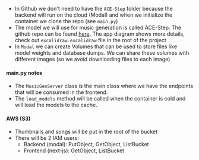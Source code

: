 - In Github we don't need to have the `ACE-Step` folder because the backend will run on the cloud (Modal) and when we initialize the container we clone the repo (see `main.py`)
- The model we will use for music generation is called ACE-Step. The github repo can be found [here](https://github.com/ace-step/ACE-Step). The app diagram shows more details, check out `excalidraw.excalidraw` file in the root of the project
- In `Modal` we can create Volumes that can be used to store files like model weights and database dumps. We can share these volumes with different images (so we avoid downloading files to each image)

#### main.py notes

- The `MusicGenServer` class is the main class where we have the endpoints that will be consumed in the frontend.
- The `load_models` method will be called when the container is cold and will load the models to the cache.

#### AWS (S3)

- Thumbnails and songs will be put in the root of the bucket
- There will be 2 IAM users:
  - Backend (modal): PutObject, GetObject, ListBucket
  - Frontend (next-js): GetObject, ListBucket
